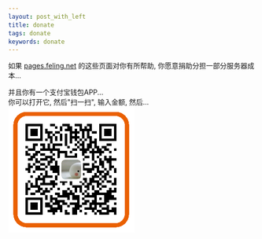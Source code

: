 ```yaml
---
layout: post_with_left
title: donate
tags: donate
keywords: donate
---
```

    
如果 [pages.feling.net](/) 的这些页面对你有所帮助, 你愿意捐助分担一部分服务器成本...
       
并且你有一个支付宝钱包APP...       
你可以打开它, 然后"扫一扫", 输入金额, 然后...       
![](/images/donate-alipay-small.png)
